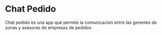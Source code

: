 # Chat Pedido
Chat pedido es una app que permite la comunicacion entre las gerentes de zonas y asesoras de empresas de pedidos
